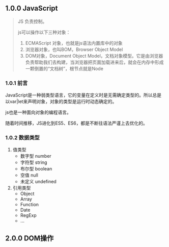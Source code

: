## 1.0.0 JavaScript

> JS 负责控制。
>
> js可以操作以下三种对象：
>
> 1. ECMAScript 对象，也就是js语法内置库中的对象
> 2. 浏览器对象，也叫BOM，Browser Object Model
> 3. DOM对象，Document Object Model，文档对象模型。它是由浏览器负责帮助我们去构建，当浏览器把页面加载进来后，就会在内存中形成一颗倒置的“文档树”，根节点就是<html>Node

### 1.0.1 前言

JavaScript是一种弱类型语言，它的变量在定义时是无需确定类型的。所以总是以var|let来声明对象，对象的类型是运行时动态确定的。

js也是一种面向对象的编程语言。

随着时间推移，JS进化到ES5、ES6，都是不断往语法严谨上去优化的。

### 1.0.2 数据类型

1. 值类型
   * 数字型 number
   * 字符型 string
   * 布尔型 boolean
   * 空值  null
   * 未定义 undefined
2. 引用类型
   * Object
   * Array
   * Function
   * Date
   * RegExp
   * ...

## 2.0.0 DOM操作

